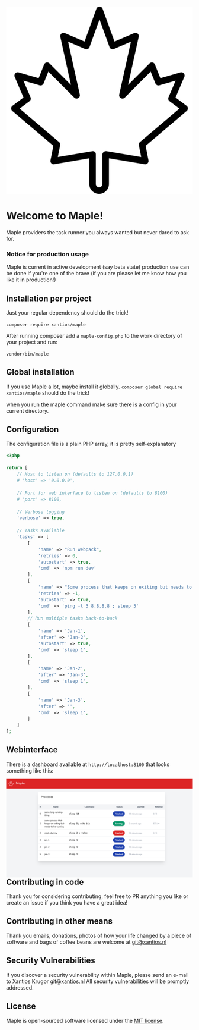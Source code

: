<p align="center">
    <img src="https://raw.githubusercontent.com/Xantios/Maple/master/src/ui/logo.svg" alt="Maple Logo">
</p>

# Welcome to Maple!

Maple providers the task runner you always wanted but never dared to ask for. 

### Notice for production usage
Maple is current in active development (say beta state) production use can be done if you're one of the brave (if you are please let me know how you like it in production!) 

## Installation per project  

Just your regular dependency should do the trick!

`composer require xantios/maple`

After running composer add a `maple-config.php` to the work directory of your project and run:

`vendor/bin/maple`

## Global installation

If you use Maple a lot, maybe install it globally.
`composer global require xantios/maple` should do the trick! 

when you run the maple command make sure there is a config in your current directory.

## Configuration

The configuration file is a plain PHP array, it is pretty self-explanatory

```php
<?php

return [
    // Host to listen on (defaults to 127.0.0.1)
    # 'host' => '0.0.0.0',

    // Port for web interface to listen on (defaults to 8100)
    # 'port' => 8100,
    
    // Verbose logging
    'verbose' => true,
    
    // Tasks available 
    'tasks' => [
        [
            'name' => "Run webpack",
            'retries' => 0,
            'autostart' => true,
            'cmd' => 'npm run dev'
        ],
        [
            'name' => "Some process that keeps on exiting but needs to be running",
            'retries' => -1,
            'autostart' => true,
            'cmd' => 'ping -t 3 8.8.8.8 ; sleep 5'
        ],
        // Run multiple tasks back-to-back 
        [
            'name' => 'Jan-1',
            'after' => 'Jan-2',
            'autostart' => true,
            'cmd' => 'sleep 1',
        ],
        [
            'name' => 'Jan-2',
            'after' => 'Jan-3',
            'cmd' => 'sleep 1',
        ],
        [
            'name' => 'Jan-3',
            'after' => '',
            'cmd' => 'sleep 1',
        ]
    ]
];
```

## Webinterface

There is a dashboard available at `http://localhost:8100` that looks something like this:

<img src="src/ui/screenshot.png" alt="Screenshot" style="float:left; margin-right: 10px; "/>

## Contributing in code

Thank you for considering contributing, feel free to PR anything you like or create an issue if you think you have a great idea!

## Contributing in other means

Thank you emails, donations, photos of how your life changed by a piece of software and bags of coffee beans are welcome at <git@xantios.nl>

## Security Vulnerabilities

If you discover a security vulnerability within Maple, please send an e-mail to Xantios Krugor <git@xantios.nl> All security vulnerabilities will be promptly addressed.

## License

Maple is open-sourced software licensed under the [MIT license](https://opensource.org/licenses/MIT).
